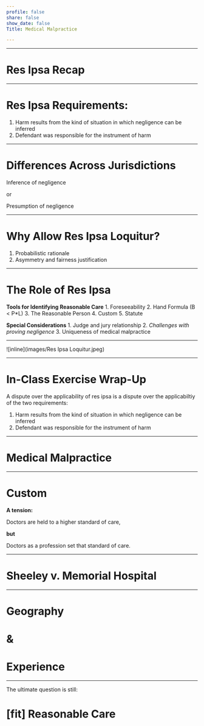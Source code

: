 ```yaml
---
profile: false
share: false
show_date: false
Title: Medical Malpractice

---
```



---
# Res Ipsa Recap

---

# Res Ipsa Requirements:

1. Harm results from the kind of situation in which negligence can be inferred
2. Defendant was responsible for the instrument of harm

---

# Differences Across Jurisdictions

Inference of negligence

or

Presumption of negligence

---

# Why Allow Res Ipsa Loquitur?

1. Probabilistic rationale
2. Asymmetry and fairness justification

---

# The Role of Res Ipsa

**Tools for Identifying Reasonable Care**
    1. Foreseeability
    2. Hand Formula (B < P\*L)
    3. The Reasonable Person
    4. Custom
    5. Statute

**Special Considerations**
    1. Judge and jury relationship
    2. *Challenges with proving negligence*
    3. Uniqueness of medical malpractice

---

![inline](images/Res Ipsa Loquitur.jpeg)

---

# In-Class Exercise Wrap-Up

A dispute over the applicability of res ipsa is a dispute over the applicabiltiy of the two requirements:
<br>

1. Harm results from the kind of situation in which negligence can be inferred
2. Defendant was responsible for the instrument of harm

---

# Medical Malpractice

---

# Custom

**A tension:**

Doctors are held to a higher standard of care,

**but**

Doctors as a profession set that standard of care.

---

# Sheeley v. Memorial Hospital

---

# Geography 

# &

# Experience

---

The ultimate question is still:

# [fit] Reasonable Care